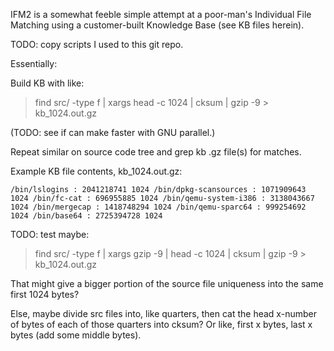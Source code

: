 IFM2 is a somewhat feeble simple attempt at a poor-man's Individual File Matching using a customer-built Knowledge Base (see KB files herein). 

TODO: copy scripts I used to this git repo.  

Essentially: 

Build KB with like: 

>find src/ -type f | xargs head -c 1024 | cksum | gzip -9 > kb_1024.out.gz

(TODO: see if can make faster with GNU parallel.)

Repeat similar on source code tree and grep kb .gz file(s) for matches.  

Example KB file contents, kb_1024.out.gz:

`/bin/lslogins : 2041218741 1024
/bin/dpkg-scansources : 1071909643 1024
/bin/fc-cat : 696955885 1024
/bin/qemu-system-i386 : 3138043667 1024
/bin/mergecap : 1418748294 1024
/bin/qemu-sparc64 : 999254692 1024
/bin/base64 : 2725394728 1024`

TODO:  test maybe:  

>find src/ -type f | xargs gzip -9 | head -c 1024 | cksum | gzip -9 > kb_1024.out.gz

That might give a bigger portion of the source file uniqueness into the same first 1024 bytes?

Else, maybe divide src files into, like quarters, then cat the head x-number of bytes of each of those quarters into cksum? Or like, first x bytes, last x bytes (add some middle bytes).
